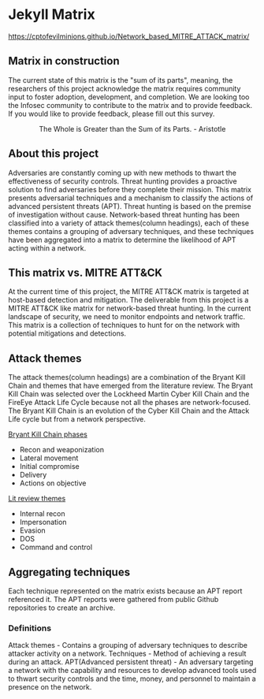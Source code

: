 # Jekyll Matrix

https://cptofevilminions.github.io/Network_based_MITRE_ATTACK_matrix/

## Matrix in construction 
The current state of this matrix is the "sum of its parts", meaning, the researchers of this project acknowledge the matrix requires community input to foster adoption, development, and completion. We are looking too the Infosec community to contribute to the matrix and to provide feedback. If you would like to provide feedback, please fill out this survey. 

<center>The Whole is Greater than the Sum of its Parts. - Aristotle</center>

## About this project
Adversaries are constantly coming up with new methods to thwart the effectiveness of security controls. Threat hunting provides a proactive solution to find adversaries before they complete their mission. This matrix presents adversarial techniques and a mechanism to classify the actions of advanced persistent threats (APT). Threat hunting is based on the premise of investigation without cause. Network-based threat hunting has been classified into a variety of attack themes(column headings), each of these themes contains a grouping of adversary techniques, and these techniques have been aggregated into a matrix to determine the likelihood of APT acting within a network. 


## This matrix vs. MITRE ATT&CK
At the current time of this project, the MITRE ATT&CK matrix is targeted at host-based detection and mitigation. The deliverable from this project is a MITRE ATT&CK like matrix for network-based threat hunting. In the current landscape of security, we need to monitor endpoints and network traffic. This matrix is a collection of techniques to hunt for on the network with potential mitigations and detections.

## Attack themes
The attack themes(column headings) are a combination of the Bryant Kill Chain and themes that have emerged from the literature review. The Bryant Kill Chain was selected over the Lockheed Martin Cyber Kill Chain and the FireEye Attack Life Cycle because not all the phases are network-focused. The Bryant Kill Chain is an evolution of the Cyber Kill Chain and the Attack Life cycle but from a network perspective.

<u>Bryant Kill Chain phases</u>
* Recon and weaponization
* Lateral movement
* Initial compromise
* Delivery
* Actions on objective

<u>Lit review themes</u>
* Internal recon
* Impersonation
* Evasion
* DOS
* Command and control


## Aggregating techniques
Each technique represented on the matrix exists because an APT report referenced it. The APT reports were gathered from public Github repositories to create an archive.

### Definitions
Attack themes - Contains a grouping of adversary techniques to describe attacker activity on a network.
Techniques - Method of achieving a result during an attack.
APT(Advanced persistent threat) - An adversary targeting a network with the capability and resources to develop advanced tools used to thwart security controls and the time, money, and personnel to maintain a presence on the network.